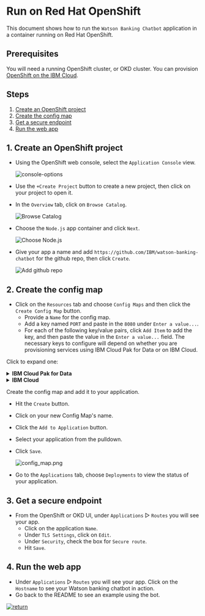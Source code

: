 # Run on Red Hat OpenShift

This document shows how to run the `Watson Banking Chatbot` application in a container running on Red Hat OpenShift.

## Prerequisites

You will need a running OpenShift cluster, or OKD cluster. You can provision [OpenShift on the IBM Cloud](https://cloud.ibm.com/kubernetes/catalog/openshiftcluster).

## Steps

1. [Create an OpenShift project](#1-create-an-openshift-project)
1. [Create the config map](#2-create-the-config-map)
1. [Get a secure endpoint](#3-get-a-secure-endpoint)
1. [Run the web app](#4-run-the-web-app)

## 1. Create an OpenShift project

* Using the OpenShift web console, select the `Application Console` view.

  ![console-options](https://raw.githubusercontent.com/IBM/pattern-utils/master/openshift/openshift-app-console-option.png)

* Use the `+Create Project` button to create a new project, then click on your project to open it.

* In the `Overview` tab, click on `Browse Catalog`.

  ![Browse Catalog](https://raw.githubusercontent.com/IBM/pattern-utils/master/openshift/openshift-browse-catalog.png)

* Choose the `Node.js` app container and click `Next`.

  ![Choose Node.js](https://raw.githubusercontent.com/IBM/pattern-utils/master/openshift/openshift-choose-nodejs.png)

* Give your app a name and add `https://github.com/IBM/watson-banking-chatbot` for the github repo, then click `Create`.

  ![Add github repo](https://raw.githubusercontent.com/IBM/pattern-utils/master/openshift/openshift-add-github-repo.png)

## 2. Create the config map

* Click on the `Resources` tab and choose `Config Maps` and then click the `Create Config Map` button.
  * Provide a `Name` for the config map.
  * Add a key named `PORT` and paste in the `8080` under `Enter a value...`.
  * For each of the following key/value pairs, click `Add Item` to add the key, and then paste the value in the `Enter a value...` field. The necessary keys to configure will depend on whether you are provisioning services using IBM Cloud Pak for Data or on IBM Cloud.

Click to expand one:

<details><summary><b>IBM Cloud Pak for Data</b></summary>
<p>

For each service (<b>ASSISTANT, DISCOVERY, and NATURAL_LANGUAGE_UNDERSTANDING</b>) the following settings are needed with the service name as a prefix:

* Set <b>_AUTH_TYPE</b> to <b>cp4d</b>
* Provide the <b>_URL</b>, <b>_USERNAME</b> and <b>_PASSWORD</b> for the user added to this service instance.
* For the <b>_AUTH_URL</b> use the base fragment of your URL including the host and port. <i>I.e. https://{cpd_cluster_host}{:port}</i>.
* If your CPD installation is using a self-signed certificate, you need to disable SSL verification with both <b>_AUTH_DISABLE_SSL</b> and <b>_DISABLE_SSL</b>. Disable SSL only if absolutely necessary, and take steps to enable SSL as soon as possible.

  | Key | Value |
  | --- | --- |
  | ASSISTANT_AUTH_TYPE | cp4d |
  | ASSISTANT_URL | https://{cpd_cluster_host}{:port}/assistant/{release}/instances/{instance_id}/api |
  | ASSISTANT_AUTH_URL | https://{cpd_cluster_host}{:port} |
  | ASSISTANT_USERNAME | <add_assistant_username> |
  | ASSISTANT_PASSWORD | <add_assistant_password> |
  | ASSISTANT_DISABLE_SSL | true or false |
  | ASSISTANT_AUTH_DISABLE_SSL | true or false |
  | WORKSPACE_ID | <add_assistant_workspace_id> |
  | DISCOVERY_AUTH_TYPE | cp4d |
  | DISCOVERY_URL | https://{cpd_cluster_host}{:port}/natural-language-understanding/{release}/instances/{instance_id}/api |
  | DISCOVERY_AUTH_URL | https://{cpd_cluster_host}{:port} |
  | DISCOVERY_USERNAME | <add_discovery_username> |
  | DISCOVERY_PASSWORD | <add_discovery_password> |
  | DISCOVERY_DISABLE_SSL | true or false |
  | DISCOVERY_AUTH_DISABLE_SSL | true or false |
  | DISCOVERY_COLLECTION_ID | <add_discovery_collection_id> |
  | NATURAL_LANGUAGE_UNDERSTANDING_AUTH_TYPE | cp4d |
  | NATURAL_LANGUAGE_UNDERSTANDING_URL | https://{cpd_cluster_host}{:port}/discovery/{release}/instances/{instance_id}/api |
  | NATURAL_LANGUAGE_UNDERSTANDING_AUTH_URL | https://{cpd_cluster_host}{:port} |
  | NATURAL_LANGUAGE_UNDERSTANDING_USERNAME | <add_nlu_username> |
  | NATURAL_LANGUAGE_UNDERSTANDING_PASSWORD | <add_nlu_password> |
  | NATURAL_LANGUAGE_UNDERSTANDING_DISABLE_SSL | true or false |
  | NATURAL_LANGUAGE_UNDERSTANDING_AUTH_DISABLE_SSL | true or false |

</p>
</details>

<details><summary><b>IBM Cloud</b></summary>
<p>

For each service (<b>ASSISTANT, DISCOVERY, and NATURAL_LANGUAGE_UNDERSTANDING</b>) the following settings are needed with the service name as a prefix:

* Set <b>_AUTH_TYPE</b> to <b>iam</b>
* Provide the <b>_URL</b> and <b>_APIKEY</b> collected when you created the services.

  | Key | Value |
  | --- | --- |
  | ASSISTANT_AUTH_TYPE | iam |
  | ASSISTANT_APIKEY | <add_assistant_apikey> |
  | ASSISTANT_URL | <add_assistant_url> |
  | WORKSPACE_ID | <add_assistant_workspace_id> |
  | DISCOVERY_AUTH_TYPE | iam |
  | DISCOVERY_APIKEY | <add_discovery_apikey> |
  | DISCOVERY_URL | <add_discovery_url> |
  | DISCOVERY_ENVIRONMENT_ID | <add_discovery_environment_id> |
  | DISCOVERY_COLLECTION_ID | <add_discovery_collection_id> |
  | NATURAL_LANGUAGE_UNDERSTANDING_AUTH_TYPE | iam |
  | NATURAL_LANGUAGE_UNDERSTANDING_APIKEY | <add_nlu_apikey> |
  | NATURAL_LANGUAGE_UNDERSTANDING_URL | <add_nlu_url> |

</p>
</details>

Create the config map and add it to your application.

* Hit the `Create` button.
* Click on your new Config Map's name.
* Click the `Add to Application` button.
* Select your application from the pulldown.
* Click `Save`.

  ![config_map.png](images/config_map.png)

* Go to the `Applications` tab, choose `Deployments` to view the status of your application.

## 3. Get a secure endpoint

* From the OpenShift or OKD UI, under `Applications` ▷ `Routes` you will see your app.
  * Click on the application `Name`.
  * Under `TLS Settings`, click on `Edit`.
  * Under `Security`, check the box for `Secure route`.
  * Hit `Save`.

## 4. Run the web app

* Under `Applications` ▷ `Routes` you will see your app. Click on the `Hostname` to see your Watson banking chatbot in action.
* Go back to the README to see an example using the bot.

[![return](https://raw.githubusercontent.com/IBM/pattern-utils/master/deploy-buttons/return.png)](https://github.com/IBM/watson-banking-chatbot#sample-output)
